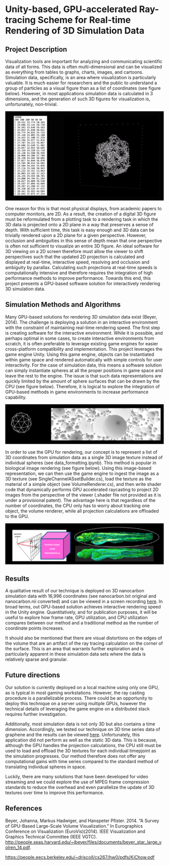 # Unity-based, GPU-accelerated Ray-tracing Scheme for Real-time Rendering of 3D Simulation Data

## Project Description
Visualization tools are important for analyzing and communicating scientific data of all forms. This data is often multi-dimensional and can be visualized as everything from tables to graphs, charts, images, and cartoons. Simulation data, specifically, is an area where visualization is particularly valuable. It is much easier for researchers and the public to understand a group of particles as a visual figure than as a list of coordinates (see figure below). However, in most applications simulation data is calculated in 3 dimensions, and the generation of such 3D figures for visualization is, unfortunately, non-trivial. 

![Unity screenshot](/application_new.png)

One reason for this is that most physical displays, from academic papers to computer monitors, are 2D. As a result, the creation of a digital 3D figure must be reformulated from a plotting task to a rendering task in which the 3D data is projected onto a 2D plane in a way that preserves a sense of depth. With sufficient time, this task is easy enough and 3D data can be trivially rendered upon a 2D plane for a given perspective. However, occlusion and ambiguities in this sense of depth mean that one perspective is often not sufficient to visualize an entire 3D figure. An ideal software for 3D viewing on a 2D screen therefore must allow the viewer to shift perspectives such that the updated 2D projection is calculated and displayed at real-time, interactive speed, resolving and occlusion and ambiguity by parallax. Calculating such projections at real-time speeds is computationally intensive and therefore requires the integration of high performance methods to improve performance. Towards this end, this project presents a GPU-based software solution for interactively rendering 3D simulation data.

## Simulation Methods and Algorithms
Many GPU-based solutions for rendering 3D simulation data exist (Beyer, 2014). The challenge is deploying a solution in an interactive environment with the constraint of maintaining real-time rendering speed. The first step is creating software for the interactive environment. While it is possible, and perhaps optimal in some cases, to create interactive environments from scratch, it is often preferable to leverage existing game engines for easier cross-platform compatibility and implementation. This project leverages the game engine Unity. Using this game engine, objects can be instantiated within game space and rendered automatically with simple controls for user interactivity. For the case of simulation data, this means a software solution can simply instantiate spheres at all the proper positions in game space and leave the rest to the engine. The issue is that such data representations are quickly limited by the amount of sphere surfaces that can be drawn by the CPU (see figure below). Therefore, it is logical to explore the integration of GPU-based methods in game environments to increase performance capability.

![Unity screenshot](/problem.png)

In order to use the GPU for rendering, our concept is to represent a list of 3D coordinates from simulation data as a single 3D image texture instead of individual spheres (see data_formatting.ipynb). This method is popular in biological image rendering (see figure below). Using this image-based representation, we can then use the game engine to ingest the image as a 3D texture (see SingleChannelASsetBuilder.cs), load the texture as the material of a simple object (see VolumeRenderer.cs), and then write shader code that dynamically performs GPU accelerated raycasting to project 2D images from the perspective of the viewer (.shader file not provided as it is under a provisional patent). The advantage here is that regardless of the number of coordinates, the CPU only has to worry about tracking one object, the volume renderer, while all projection calculations are offloaded to the GPU.

![Unity screenshot](/solution.png)

## Results
A qualitative result of our technique is deployed on 3D nanocarbon simulation data with 16,996 coordinates (see nanocarbon.txt original and nanocarbon.nii converted) and can be viewed in a screen recording [here](https://youtu.be/X4H1Yx9Si7E). In broad terms, out GPU-based solution achieves interactive rendering speed in the Unity engine. Quantitatively, and for publication purposes, it will be useful to explore how frame rate, GPU utilization, and CPU utilization compares between our method and a traditional method as the number of coordinate points increases. 

It should also be mentioned that there are visual distortions on the edges of the volume that are an artifact of the ray tracing calculation on the corner of the surface. This is an area that warrants further exploration and is particularly apparent in these simulation data sets where the data is relatively sparse and granular.

## Future directions
Our solution is currently deployed on a local machine using only one GPU, as is typical in most gaming workstations. However, the ray casting procedure is a parallelizable process. There could be an opportunity to deploy this technique on a server using multiple GPUs, however the technical details of leveraging the game engine on a distributed stack requires further investigation.

Additionally, most simulation data is not only 3D but also contains a time dimension. Accordingly, we tested our technique on 3D time series data of graphene and the results can be viewed [here](https://youtu.be/lXp3FzCnnyM). Unfortunately, this application did not perform as well as the static 3D data. This is because, although the GPU handles the projection calculations, the CPU still must be used to load and offload the 3D textures for each individual timepjoint as the simulation progresses. Our method therefore does not offer any computational gains with time series compared to the standard method of translating individual spheres in space. 

Luckily, there are many solutions that have been developed for video streaming and we could explore the use of MPEG frame compression standards to reduce the overhead and even parallelize the update of 3D textures over time to improve this performance.


## References

Beyer, Johanna, Markus Hadwiger, and Hanspeter Pfister. 2014. “A Survey of GPU-Based Large-Scale Volume Visualization.” In Eurographics Conference on Visualization (EuroVis)(2014). IEEE Visualization and Graphics Technical Committee (IEEE VGTC). http://people.seas.harvard.edu/~jbeyer/files/documents/beyer_star_large_volren_14.pdf.

https://people.eecs.berkeley.edu/~driscoll/cs267/hw0/pdfs/KiChow.pdf
